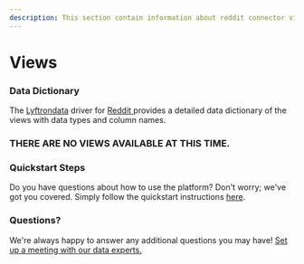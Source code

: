```yaml
---
description: This section contain information about reddit connector views information
---
```


# Views

### Data Dictionary

The [Lyftrondata](https://www.lyftrondata.com/) driver for [Reddit](https://www.lyftrondata.com/integration/marketing-analytics/reddit/)[ ](https://www.lyftrondata.com/integration/reddit/)provides a detailed data dictionary of the views with data types and column names.

### THERE ARE NO VIEWS AVAILABLE AT THIS TIME.

### Quickstart Steps

Do you have questions about how to use the platform? Don't worry; we've got you covered. Simply follow the quickstart instructions [here](../).

### Questions? <a href="#questions" id="questions"></a>

We're always happy to answer any additional questions you may have! [Set up a meeting with our data experts.](https://www.lyftrondata.com/book-a-meeting/)
